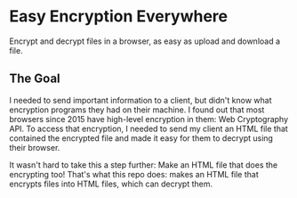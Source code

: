 # Easy Encryption Everywhere

Encrypt and decrypt files in a browser, as easy as upload and download a file.

## The Goal

I needed to send important information to a client, but didn't know what encryption programs they had on their machine.  I found out that most browsers since 2015 have high-level encryption in them: Web Cryptography API.  To access that encryption, I needed to send my client an HTML file that contained the encrypted file and  made it easy for them to decrypt using their browser.

It wasn't hard to take this a step further: Make an HTML file that does the encrypting too!  That's what this repo does: makes an HTML file that encrypts files into HTML files, which can decrypt them.  

